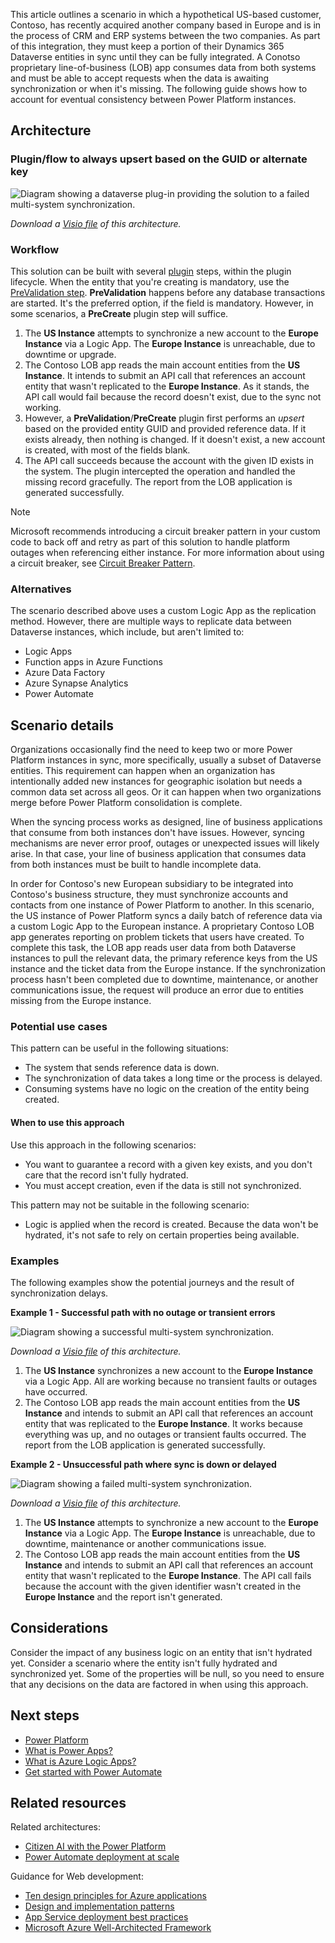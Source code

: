 This article outlines a scenario in which a hypothetical US-based customer, Contoso, has recently acquired another company based in Europe and is in the process of CRM and ERP systems between the two companies.  As part of this integration, they must keep a portion of their Dynamics 365 Dataverse entities in sync until they can be fully integrated.  A Conotso proprietary line-of-business (LOB) app consumes data from both systems and must be able to accept requests when the data is awaiting synchronization or when it's missing. The following guide shows how to account for eventual consistency between Power Platform instances.

## Architecture

### Plugin/flow to always upsert based on the GUID or alternate key

![Diagram showing a dataverse plug-in providing the solution to a failed multi-system synchronization.](./_images/solution.png)

*Download a [Visio file](https://arch-center.azureedge.net/solution.vsdx) of this architecture.*

### Workflow

This solution can be built with several [plugin](/power-apps/developer/data-platform/plug-ins) steps, within the plugin lifecycle. When the entity that you're creating is mandatory, use the [PreValidation step](/power-apps/developer/data-platform/event-framework#event-execution-pipeline). **PreValidation** happens before any database transactions are started. It's the preferred option, if the field is mandatory. However, in some scenarios, a **PreCreate** plugin step will suffice.

1. The **US Instance** attempts to synchronize a new account to the **Europe Instance** via a Logic App. The **Europe Instance** is unreachable, due to downtime or upgrade.
2. The Contoso LOB app reads the main account entities from the **US Instance**. It intends to submit an API call that references an account entity that wasn't replicated to the **Europe Instance**. As it stands, the API call would fail because the record doesn't exist, due to the sync not working.
3. However, a **PreValidation**/**PreCreate** plugin first performs an *upsert* based on the provided entity GUID and provided reference data. If it exists already, then nothing is changed. If it doesn't exist, a new account is created, with most of the fields blank.
4. The API call succeeds because the account with the given ID exists in the system. The plugin intercepted the operation and handled the missing record gracefully. The report from the LOB application is generated successfully.

>[!NOTE]
> Microsoft recommends introducing a circuit breaker pattern in your custom code to back off and retry as part of this solution to handle platform outages when referencing either instance. For more information about using a circuit breaker, see [Circuit Breaker Pattern](/azure/architecture/patterns/circuit-breaker).

### Alternatives

The scenario described above uses a custom Logic App as the replication method. However, there are multiple ways to replicate data between Dataverse instances, which include, but aren't limited to:

- Logic Apps
- Function apps in Azure Functions
- Azure Data Factory
- Azure Synapse Analytics
- Power Automate

## Scenario details

Organizations occasionally find the need to keep two or more Power Platform instances in sync, more specifically, usually a subset of Dataverse entities. This requirement can happen when an organization has intentionally added new instances for geographic isolation but needs a common data set across all geos. Or it can happen when two organizations merge before Power Platform consolidation is complete.

When the syncing process works as designed, line of business applications that consume from both instances don't have issues. However, syncing mechanisms are never error proof, outages or unexpected issues will likely arise. In that case, your line of business application that consumes data from both instances must be built to handle incomplete data.

In order for Contoso's new European subsidiary to be integrated into Contoso's business structure, they must synchronize accounts and contacts from one instance of Power Platform to another. In this scenario, the US instance of Power Platform syncs a daily batch of reference data via a custom Logic App to the European instance. A proprietary Contoso LOB app generates reporting on problem tickets that users have created. To complete this task, the LOB app reads user data from both Dataverse instances to pull the relevant data, the primary reference keys from the US instance and the ticket data from the Europe instance. If the synchronization process hasn't been completed due to downtime, maintenance, or another communications issue, the request will produce an error due to entities missing from the Europe instance.

### Potential use cases

This pattern can be useful in the following situations:

- The system that sends reference data is down.
- The synchronization of data takes a long time or the process is delayed.
- Consuming systems have no logic on the creation of the entity being created.

#### When to use this approach

Use this approach in the following scenarios:

- You want to guarantee a record with a given key exists, and you don't care that the record isn't fully hydrated.
- You must accept creation, even if the data is still not synchronized.

This pattern may not be suitable in the following scenario:

- Logic is applied when the record is created. Because the data won't be hydrated, it's not safe to rely on certain properties being available.

### Examples

The following examples show the potential journeys and the result of synchronization delays.

**Example 1 - Successful path with no outage or transient errors**

![Diagram showing a successful multi-system synchronization.](./_images/data-dependent-example.png)

*Download a [Visio file](https://arch-center.azureedge.net/data-dependent-example.vsdx) of this architecture.*

1. The **US Instance** synchronizes a new account to the **Europe Instance** via a Logic App. All are working because no transient faults or outages have occurred.
2. The Contoso LOB app reads the main account entities from the **US Instance** and intends to submit an API call that references an account entity that was replicated to the **Europe Instance**. It works because everything was up, and no outages or transient faults occurred. The report from the LOB application is generated successfully.

**Example 2 - Unsuccessful path where sync is down or delayed**

![Diagram showing a failed multi-system synchronization.](./_images/data-dependent-example-fails.png)

*Download a [Visio file](https://arch-center.azureedge.net/data-dependent-example-fails.vsdx) of this architecture.*

1. The **US Instance** attempts to synchronize a new account to the **Europe Instance** via a Logic App. The **Europe Instance** is unreachable, due to downtime, maintenance or another communications issue.
2. The Contoso LOB app reads the main account entities from the **US Instance** and intends to submit an API call that references an account entity that wasn't replicated to the **Europe Instance**. The API call fails because the account with the given identifier wasn't created in the **Europe Instance** and the report isn't generated.

## Considerations

Consider the impact of any business logic on an entity that isn't hydrated yet. Consider a scenario where the entity isn't fully hydrated and synchronized yet. Some of the properties will be null, so you need to ensure that any decisions on the data are factored in when using this approach.

## Next steps

- [Power Platform](/power-platform)
- [What is Power Apps?](/powerapps/powerapps-overview)
- [What is Azure Logic Apps?](/azure/logic-apps)
- [Get started with Power Automate](/power-automate/getting-started)

## Related resources

Related architectures:

- [Citizen AI with the Power Platform](/azure/architecture/example-scenario/ai/citizen-ai-power-platform)
- [Power Automate deployment at scale](/azure/architecture/example-scenario/power-automate/power-automate)

Guidance for Web development:

- [Ten design principles for Azure applications](/azure/architecture/guide/design-principles)
- [Design and implementation patterns](/azure/architecture/patterns/category/design-implementation)
- [App Service deployment best practices](/azure/app-service/deploy-best-practices?toc=/azure/architecture/toc.json&bc=/azure/architecture/_bread/toc.json) 
- [Microsoft Azure Well-Architected Framework](/azure/well-architected/)
